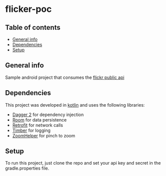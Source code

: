 # flicker-poc

## Table of contents
* [General info](#general-info)
* [Dependencies](#dependencies)
* [Setup](#setup)

## General info
Sample android project that consumes the [flickr public api](https://www.flickr.com/services/api/)
	
## Dependencies
This project was developed in [kotlin](https://kotlinlang.org) and uses the following libraries:
* [Dagger 2](https://dagger.dev) for dependency injection
* [Room](https://developer.android.com/jetpack/androidx/releases/room) for data persistence
* [Retrofit](https://square.github.io/retrofit/) for network calls
* [Timber](https://github.com/JakeWharton/timber) for logging
* [ZoomHelper](https://github.com/Aghajari/ZoomHelper) for pinch to zoom
	
## Setup
To run this project, just clone the repo and set your api key and secret in the gradle.properties file.
